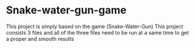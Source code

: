 # Snake-water-gun-game
This project is simply based on the game (Snake-Water-Gun)
This project consists 3 files and all of the three files need to be run at a same time to get a proper and smooth results
